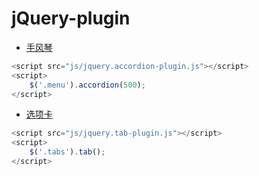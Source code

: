 

# jQuery-plugin

- [手风琴]( https://wenhuiyang-luck.github.io/jquery-plugin/手风琴/index.html)

```js
<script src="js/jquery.accordion-plugin.js"></script>
<script>
    $('.menu').accordion(500);
</script>
```

- [选项卡](https://wenhuiyang-luck.github.io/jquery-plugin/选项卡/index.html)

```js
<script src="js/jquery.tab-plugin.js"></script>
<script>
    $('.tabs').tab();
</script>
```
